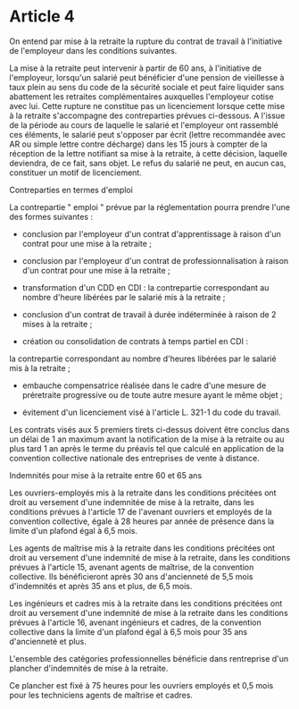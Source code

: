 # Article 4

On entend par mise à la retraite la rupture du contrat de travail à l'initiative de l'employeur dans les conditions suivantes.

La mise à la retraite peut intervenir à partir de 60 ans, à l'initiative de l'employeur, lorsqu'un salarié peut bénéficier d'une pension de vieillesse à taux plein au sens du code de la sécurité sociale et peut faire liquider sans abattement les retraites complémentaires auxquelles l'employeur cotise avec lui. Cette rupture ne constitue pas un licenciement lorsque cette mise à la retraite s'accompagne des contreparties prévues ci-dessous. A l'issue de la période au cours de laquelle le salarié et l'employeur ont rassemblé ces éléments, le salarié peut s'opposer par écrit (lettre recommandée avec AR ou simple lettre contre décharge) dans les 15 jours à compter de la réception de la lettre notifiant sa mise à la retraite, à cette décision, laquelle deviendra, de ce fait, sans objet. Le refus du salarié ne peut, en aucun cas, constituer un motif de licenciement.

Contreparties en termes d'emploi 

La contrepartie " emploi " prévue par la réglementation pourra prendre l'une des formes suivantes :

- conclusion par l'employeur d'un contrat d'apprentissage à raison d'un contrat pour une mise à la retraite ;

- conclusion par l'employeur d'un contrat de professionnalisation à raison d'un contrat pour une mise à la retraite ;

- transformation d'un CDD en CDI : la contrepartie correspondant au nombre d'heure libérées par le salarié mis à la retraite ;

- conclusion d'un contrat de travail à durée indéterminée à raison de 2 mises à la retraite ;

- création ou consolidation de contrats à temps partiel en CDI :

la contrepartie correspondant au nombre d'heures libérées par le salarié mis à la retraite ;

- embauche compensatrice réalisée dans le cadre d'une mesure de préretraite progressive ou de toute autre mesure ayant le même objet ;

- évitement d'un licenciement visé à l'article L. 321-1 du code du travail.

Les contrats visés aux 5 premiers tirets ci-dessus doivent être conclus dans un délai de 1 an maximum avant la notification de la mise à la retraite ou au plus tard 1 an après le terme du préavis tel que calculé en application de la convention collective nationale des entreprises de vente à distance.

Indemnités pour mise à la retraite entre 60 et 65 ans 

Les ouvriers-employés mis à la retraite dans les conditions précitées ont droit au versement d'une indemnitée de mise à la retraite, dans les conditions prévues à l'article 17 de l'avenant ouvriers et employés de la convention collective, égale à 28 heures par année de présence dans la limite d'un plafond égal à 6,5 mois.

Les agents de maîtrise mis à la retraite dans les conditions précitées ont droit au versement d'une indemnité de mise à la retraite, dans les conditions prévues à l'article 15, avenant agents de maîtrise, de la convention collective. Ils bénéficieront après 30 ans d'ancienneté de 5,5 mois d'indemnités et après 35 ans et plus, de 6,5 mois.

Les ingénieurs et cadres mis à la retraite dans les conditions précitées ont droit au versement d'une indemnité de mise à la retraite dans les conditions prévues à l'article 16, avenant ingénieurs et cadres, de la convention collective dans la limite d'un plafond égal à 6,5 mois pour 35 ans d'ancienneté et plus.

L'ensemble des catégories professionnelles bénéficie dans rentreprise d'un plancher d'indemnités de mise à la retraite.

Ce plancher est fixé à 75 heures pour les ouvriers employés et 0,5 mois pour les techniciens agents de maîtrise et cadres.

